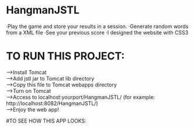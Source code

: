 # HangmanJSTL
 ·Play the game and store your results in a session.      ·Generate random words from a XML file      ·See your previous score      ·I designed the website with CSS3

# TO RUN THIS PROJECT:
  -->Install Tomcat <br>
  -->Add jstl jar to Tomcat lib directory <br>
  -->Copy this file to Tomcat webapps directory <br>
  -->Turn on Tomcat <br>
  -->Access to localhost:yourport/HangmanJSTL/  (for example: http://localhost:8082/HangmanJSTL/) <br>
  -->Enjoy the web app! <br>
  
  
#TO SEE HOW THIS APP LOOKS:
